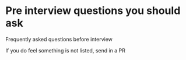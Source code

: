 # Pre interview questions you should ask
Frequently asked questions before interview

If you do feel something is not listed, send in a PR
